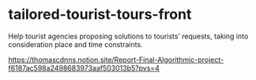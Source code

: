 # tailored-tourist-tours-front
Help tourist agencies proposing solutions to tourists’ requests, taking into consideration place and time constraints.

https://thomascdnns.notion.site/Report-Final-Algorithmic-project-f6187ac598a2498683973aaf503013b5?pvs=4
